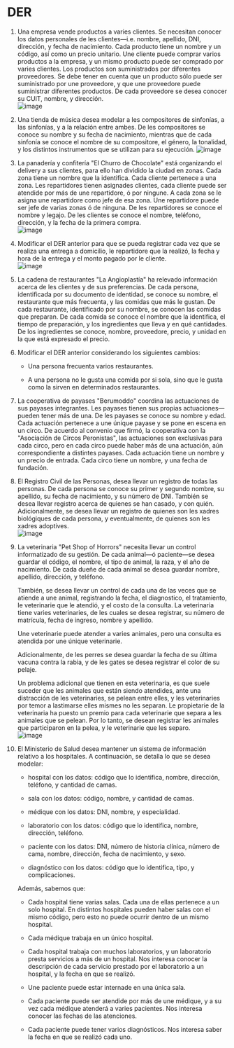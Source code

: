 # DER

1. Una empresa vende productos a varies clientes. Se necesitan conocer los datos personales de les clientes—i.e. nombre, apellido, DNI, dirección, y fecha de nacimiento. Cada producto tiene un nombre y un código, así como un precio unitario. Une cliente puede comprar varios productos a la empresa, y un mismo producto puede ser comprado por varies clientes. Los productos son suministrados por diferentes proveedores. Se debe tener en cuenta que un producto sólo puede ser suministrado por une proveedore, y que une proveedore puede suministrar diferentes productos. De cada proveedore se desea conocer su CUIT, nombre, y dirección.  
![image](https://github.com/JGRoldan/Programacion-UNGS/assets/71336562/a59cd682-8b96-40e3-bb22-c04b894eb91e)


2. Una tienda de música desea modelar a les compositores de sinfonías, a las sinfonías, y a la relación entre ambes. De les compositores se conoce su nombre y su fecha de nacimiento, mientras que de cada sinfonía se conoce el nombre de su compositore, el género, la tonalidad, y los distintos instrumentos que se utilizan para su ejecución.
![image](https://github.com/JGRoldan/Programacion-UNGS/assets/71336562/345c7b8d-9c9d-4b30-adc6-4087c2151d77)


3. La panadería y confitería "El Churro de Chocolate" está organizando el delivery a sus clientes, para ello han dividido la ciudad en zonas. Cada zona tiene un nombre que la identifica. Cada cliente pertenece a una zona. Les repartidores tienen asignades clientes, cada cliente puede ser atendide por más de une repartidore, ó por ningune. A cada zona se le asigna une repartidore como jefe de esa zona. Une repartidore puede ser jefe de varias zonas ó de ninguna. De les repartidores se conoce el nombre y legajo. De les clientes se conoce el nombre, teléfono, dirección, y la fecha de la primera compra.  
![image](https://github.com/JGRoldan/Programacion-UNGS/assets/71336562/d7c3e495-329a-4f9f-b290-3da634520fd9)


4. Modificar el DER anterior para que se pueda registrar cada vez que se realiza una entrega a domicilio, le repartidore que la realizó, la fecha y hora de la entrega y el monto pagado por le cliente.  
![image](https://github.com/JGRoldan/Programacion-UNGS/assets/71336562/57492e47-ff0b-4b78-9992-ca92337b0186)

5. La cadena de restaurantes "La Angioplastía" ha relevado información acerca de les clientes y de sus preferencias. De cada persona, identificada por su documento de identidad, se conoce su nombre, el restaurante que más frecuenta, y las comidas que más le gustan. De cada restaurante, identificado por su nombre, se conocen las comidas que preparan. De cada comida se conoce el nombre que la identifica, el tiempo de preparación, y los ingredientes que lleva y en qué cantidades. De los ingredientes se conoce, nombre, proveedore, precio, y unidad en la que está expresado el precio.

6. Modificar el DER anterior considerando los siguientes cambios:

   - Una persona frecuenta varios restaurantes.

   - A una persona no le gusta una comida por si sola, sino que le gusta como la sirven en determinados restaurantes.

7. La cooperativa de payases "Berumoddo" coordina las actuaciones de sus payases integrantes. Les payases tienen sus propias actuaciones—pueden tener más de una. De les payases se conoce su nombre y edad. Cada actuación pertenece a une únique payase y se pone en escena en un circo. De acuerdo al convenio que firmó, la cooperativa con la "Asociación de Circos Peronistas", las actuaciones son exclusivas para cada circo, pero en cada circo puede haber más de una actuación, aún correspondiente a distintes payases. Cada actuación tiene un nombre y un precio de entrada. Cada circo tiene un nombre, y una fecha de fundación.

8. El Registro Civil de las Personas, desea llevar un registro de todas las personas. De cada persona se conoce su primer y segundo nombre, su apellido, su fecha de nacimiento, y su número de DNI. También se desea llevar registro acerca de quienes se han casado, y con quién. Adicionalmente, se desea llevar un registro de quienes son les xadres biológiques de cada persona, y eventualmente, de quienes son les xadres adoptives.  
![image](https://github.com/JGRoldan/Programacion-UNGS/assets/71336562/6657955b-dd5b-47a0-84bd-e1baa2220ec7)

9. La veterinaria "Pet Shop of Horrors" necesita llevar un control informatizado de su gestión. De cada animal—ó paciente—se desea guardar el código, el nombre, el tipo de animal, la raza, y el año de nacimiento. De cada dueñe de cada animal se desea guardar nombre, apellido, dirección, y teléfono.

   También, se desea llevar un control de cada una de las veces que se atiende a une animal, registrando la fecha, el diagnostico, el tratamiento, le veterinarie que le atendió, y el costo 
   de la consulta. La veterinaria tiene varies veterinaries, de les cuales se desea registrar, su número de matrícula, fecha de ingreso, nombre y apellido.

   Une veterinarie puede atender a varies animales, pero una consulta es atendida por une únique veterinarie.

   Adicionalmente, de les perres se desea guardar la fecha de su última vacuna contra la rabia, y de les gates se desea registrar el color de su pelaje.
   
   Un problema adicional que tienen en esta veterinaria, es que suele suceder que les animales que están siendo atendides, ante una distracción de les veterinaries, se pelean entre elles, y 
   les veterinaries por temor a lastimarse elles mismes no les separan. Le propietarie de la veterinaria ha puesto un premio para cada veterinarie que separa a les animales que se pelean. 
   Por lo tanto, se desean registrar les animales que participaron en la pelea, y le veterinarie que les separo.  
![image](https://github.com/JGRoldan/Programacion-UNGS/assets/71336562/4d683d09-6bbf-4373-a640-1821a1272822)

10. El Ministerio de Salud desea mantener un sistema de información relativo a los hospitales. A continuación, se detalla lo que se desea modelar:

    - hospital con los datos: código que lo identifica, nombre, dirección, teléfono, y cantidad de camas.
   
    - sala con los datos: código, nombre, y cantidad de camas.
   
    - médique con los datos: DNI, nombre, y especialidad.
   
    - laboratorio con los datos: código que lo identifica, nombre, dirección, teléfono.
   
    - paciente con los datos: DNI, número de historia clínica, número de cama, nombre, dirección, fecha de nacimiento, y sexo.
   
    - diagnóstico con los datos: código que lo identifica, tipo, y complicaciones.

    Además, sabemos que:

    - Cada hospital tiene varias salas. Cada una de ellas pertenece a un solo hospital. En distintos hospitales pueden haber salas con el mismo código, pero esto no puede ocurrir dentro de un mismo hospital.
   
    - Cada médique trabaja en un único hospital.
   
    - Cada hospital trabaja con muchos laboratorios, y un laboratorio presta servicios a más de un hospital. Nos interesa conocer la descripción de cada servicio prestado por el laboratorio a un hospital, y la fecha en que se realizó.
   
    - Une paciente puede estar internade en una única sala.
   
    - Cada paciente puede ser atendide por más de une médique, y a su vez cada médique atenderá a varies pacientes. Nos interesa conocer las fechas de las atenciones.
   
    - Cada paciente puede tener varios diagnósticos. Nos interesa saber la fecha en que se realizó cada uno. 

